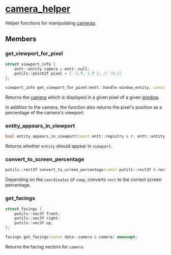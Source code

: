 # [camera_helper](camera_helper.hpp)

Helper functions for manipulating [cameras](../data/camera.md).

## Members

### get_viewport_for_pixel

```cpp
struct viewport_info {
    entt::entity camera = entt::null;
    putils::point2f pixel = { -1.f, 1.f }; // [0,1]
};

viewport_info get_viewport_for_pixel(entt::handle window_entity, const putils::point2ui & pixel) noexcept;
```

Returns the [camera](../data/camera.md) which is displayed in a given pixel of a given [window](../data/window.md).

In addition to the camera, the function also returns the pixel's position as a percentage of the camera's viewport.

### entity_appears_in_viewport

```cpp
bool entity_appears_in_viewport(const entt::registry & r, entt::entity entity, entt::entity viewport) noexcept;
```

Returns whether `entity` should appear in `viewport`.

### convert_to_screen_percentage

```cpp
putils::rect3f convert_to_screen_percentage(const putils::rect3f & rect, const putils::point2f & screen_size, const data::on_screen & comp) noexcept;
```

Depending on the `coordinates` of `comp`, converts `rect` to the correct screen percentage.

### get_facings

```cpp
struct facings {
    putils::vec3f front;
    putils::vec3f right;
    putils::vec3f up;
};

facings get_facings(const data::camera & camera) noexcept;
```

Returns the facing vectors for `camera`.
